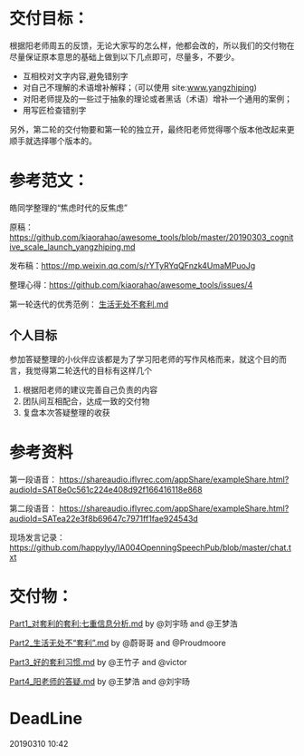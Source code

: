 # 交付目标：

根据阳老师周五的反馈，无论大家写的怎么样，他都会改的，所以我们的交付物在尽量保证原本意思的基础上做到以下几点即可，尽量多，不要少。
- 互相校对文字内容,避免错别字
- 对自己不理解的术语增补解释；（可以使用 site:www.yangzhiping)
- 对阳老师提及的一些过于抽象的理论或者黑话（术语）增补一个通用的案例；
- 用写匠检查错别字

另外，第二轮的交付物要和第一轮的独立开，最终阳老师觉得哪个版本他改起来更顺手就选择哪个版本的。

# 参考范文：
皓同学整理的“焦虑时代的反焦虑”

原稿：https://github.com/kiaorahao/awesome_tools/blob/master/20190303_cognitive_scale_launch_yangzhiping.md

发布稿：https://mp.weixin.qq.com/s/rYTyRYqQFnzk4UmaMPuoJg

整理心得：https://github.com/kiaorahao/awesome_tools/issues/4

第一轮迭代的优秀范例：
[生活无处不套利.md](https://github.com/happylyy/IA004OpenningSpeechPub/blob/master/%E7%AC%AC%E4%B8%80%E8%BD%AE/%E8%AE%B2%E7%A8%BF2%20%E7%94%9F%E6%B4%BB%E6%97%A0%E5%A4%84%E4%B8%8D%E5%A5%97%E5%88%A9.md)


## 个人目标
参加答疑整理的小伙伴应该都是为了学习阳老师的写作风格而来，就这个目的而言，我觉得第二轮迭代的目标有这样几个
1. 根据阳老师的建议完善自己负责的内容
2. 团队间互相配合，达成一致的交付物
3. 复盘本次答疑整理的收获

# 参考资料

第一段语音：
https://shareaudio.iflyrec.com/appShare/exampleShare.html?audioId=SAT8e0c561c224e408d92f166416118e868

第二段语音：
https://shareaudio.iflyrec.com/appShare/exampleShare.html?audioId=SATea22e3f8b69647c7971ff1fae924543d

现场发言记录：
https://github.com/happylyy/IA004OpenningSpeechPub/blob/master/chat.txt


# 交付物：

[Part1_对套利的套利:七重信息分析.md](https://github.com/happylyy/IA004OpenningSpeechPub/blob/master/%E7%AC%AC%E4%BA%8C%E8%BD%AE/Part1_%E5%AF%B9%E5%A5%97%E5%88%A9%E7%9A%84%E5%A5%97%E5%88%A9:%E4%B8%83%E9%87%8D%E4%BF%A1%E6%81%AF%E5%88%86%E6%9E%90.md)  by    @刘宇旸 and @王梦浩

[Part2_生活无处不“套利”.md](https://github.com/happylyy/IA004OpenningSpeechPub/blob/master/%E7%AC%AC%E4%BA%8C%E8%BD%AE/Part2_%E7%94%9F%E6%B4%BB%E6%97%A0%E5%A4%84%E4%B8%8D%E5%A5%97%E5%88%A9.md)          by @蔚哥哥 and @Proudmoore

[Part3_好的套利习惯.md](https://github.com/happylyy/IA004OpenningSpeechPub/blob/master/%E7%AC%AC%E4%BA%8C%E8%BD%AE/Part3_%E5%A5%BD%E7%9A%84%E5%A5%97%E5%88%A9%E4%B9%A0%E6%83%AF.md)              by  @王竹子 and @victor

[Part4_阳老师的答疑.md](https://github.com/happylyy/IA004OpenningSpeechPub/blob/master/%E7%AC%AC%E4%BA%8C%E8%BD%AE/Part4_%E9%98%B3%E8%80%81%E5%B8%88%E7%9A%84%E7%AD%94%E7%96%91.md)              by   @王梦浩 and @刘宇旸


# DeadLine
20190310 10:42
